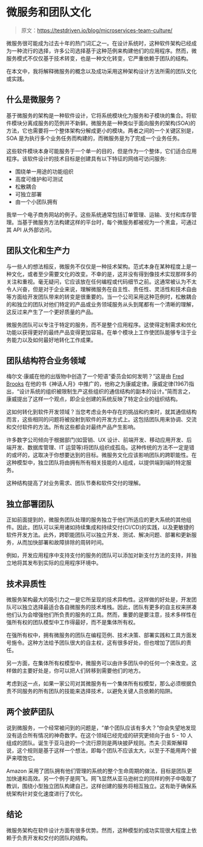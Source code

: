 # 微服务和团队文化

> 原文：<https://testdriven.io/blog/microservices-team-culture/>

微服务很可能成为过去十年的热门词汇之一。在设计系统时，这种软件架构已经成为一种流行的选择，许多公司选择基于这种范例来构建他们的应用程序。然而，微服务模式不仅仅基于技术转变，也是一种文化转变，它严重依赖于团队的结构。

在本文中，我将解释微服务的概念以及成功采用这种架构设计方法所需的团队文化或实践。

## 什么是微服务？

基于微服务的架构是一种软件设计，它将系统模块化为服务和子模块的集合。将软件模块分离成服务的范例并不新鲜。微服务是一种类似于面向服务的架构(SOA)的方法，它也需要将一个整体架构分解成更小的模块。两者之间的一个关键区别是，SOA 是为执行多个业务任务而构建的，而微服务是为了完成一个业务任务。

这些软件模块本身可能服务于一个单一的目的，但是作为一个整体，它们适合应用程序。该软件设计的技术目标是创建具有以下特征的网络可访问服务:

*   围绕单一用途的功能组织
*   高度可维护和可测试
*   松散耦合
*   可独立部署
*   由一个小团队拥有

我举一个电子商务网站的例子。这些系统通常包括订单管理、运输、支付和库存管理。当基于微服务方法构建这样的平台时，每个微服务都被视为一个黑盒，可通过其 API 从外部访问。

## 团队文化和生产力

与一些人的想法相反，微服务不仅仅是一种技术架构。范式本身在某种程度上是一种文化，或者至少需要文化的改变。不幸的是，这并没有得到像技术实现那样多的关注和重视。毫无疑问，它应该放在任何编程或代码细节之前。这通常被认为不太令人兴奋，但是对于企业来说，理解微服务在自主性、责任性、灵活性和技术自由等方面给开发团队带来的转变是很重要的。当一个公司采用这种范例时，松散耦合的和独立的团队对他们特定的产品或业务领域服务从头到尾都有一个清晰的理解，这反过来产生了一个更好质量的产品。

微服务团队可以专注于特定的服务，而不是整个应用程序。这使得定制需求和优化功能以获得更好的最终产品变得更加容易。在单个模块上工作使团队能够专注于业务能力以及如何最好地转化工作成果。

## 团队结构符合业务领域

梅尔文·康威在他的出版物中创造了一个短语“委员会如何发明？”这是由 [Fred Brooks](https://en.wikipedia.org/wiki/Fred_Brooks) 在他的书《神话人月》中推广的，他称之为康威定律。康威定律(1967)指出，“设计系统的组织被限制生产这些组织的通信结构的副本的设计。”简而言之，康威提出了这样一个观点，即企业创建的系统反映了特定企业的组织结构。

这如何转化到软件开发领域？当您考虑业务中存在的挑战和约束时，就其通信结构而言，这些相同的问题将被投射到软件的开发方式上。这包括团队用来协调、交流和交付软件的方法。所有这些都会对最终产品产生影响。

许多数字公司倾向于根据部门(如营销、UX 设计、前端开发、移动应用开发、后端开发、数据库管理、IT 运营等)将团队组织成孤岛。这种传统的方法不一定是错的或坏的，这取决于你想要达到的目标。微服务文化应该影响团队的跨职能性。在这种模型中，独立团队将由拥有所有相关技能的人组成，以提供端到端的特定服务。

这种结构提高了对业务需求、团队节奏和软件交付的理解。

## 独立部署团队

正如前面提到的，微服务团队处理的服务独立于他们所适应的更大系统的其他组件。因此，团队可以采用诸如持续集成和持续交付(CI/CD)的实践，以及更敏捷的软件开发方法。此外，跨职能团队可以独立开发、测试、解决问题、部署和更新服务，从而加快部署和故障排除的周转时间。

例如，开发应用程序中支持支付的服务的团队可以添加对新支付方法的支持，并独立地将其发布到实际的应用程序环境中。

## 技术异质性

微服务架构最大的吸引力之一是它所呈现的技术异构性。这样做的好处是，开发团队可以独立选择最适合各自微服务的技术堆栈。因此，团队有更多的自主权来拼凑他们认为会增强他们所负责的服务的工具。然而，重要的是要注意，技术多样性在强所有权的团队模型中工作得最好，而不是集体所有权。

在强所有权中，拥有微服务的团队在编程范例、技术决策、部署实践和工具方面发号施令。这种方法给予团队很大的自主权，这有很多好处，但也增加了团队的责任。

另一方面，在集体所有权模型中，微服务可以由许多团队中的任何一个来改变。这样做的主要好处是，你可以把人们转移到需要他们的地方。

考虑到这一点，如果一家公司对其微服务有一个集体所有权模型，那么必须根据负责不同服务的所有团队的技能来选择技术，以避免关键人员依赖的陷阱。

## 两个披萨团队

说到微服务，一个经常被问到的问题是，“单个团队应该有多大？”你会失望地发现没有适合所有情况的神奇数字。在这个领域已经完成的研究更倾向于由 5 - 10 人组成的团队。诞生于亚马逊的一个流行原则是两块披萨规则。杰夫·贝索斯解释说，这个规则是基于这样一个想法，即每个团队不应该太大，以至于不能用两个披萨来喂饱它。

Amazon 采用了团队拥有他们管理的系统的整个生命周期的做法，目标是团队更加快速和高效。另一个例子是网飞。网飞显然从亚马逊树立的同样的例子中吸取了教训，围绕小型独立团队构建自己，这样创建的服务将相互独立。这有助于确保系统架构针对变化速度进行了优化。

## 结论

微服务架构在软件设计方面有很多优势。然而，这种模型的成功实现很大程度上依赖于负责开发和交付的团队的结构。